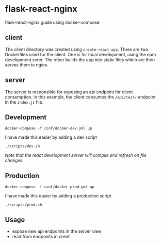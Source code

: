 flask-react-nginx
=================

flask-react-nginx guide using docker-compose

client
------

The client directory was created using `create-react-app`. There are two Dockerfiles used for the client. One is for local development, using the npm development serer. The other builds the app into static files which are then serves them to nginx.

server
------

The server is responsible for exposing an api endpoint for client consumption. In this example, the client consumes the `/api/test/` endpoint in the `index.js` file.

Development
-----------

`docker-compose -f conf/docker-dev.yml up`

I have made this easier by adding a dev script

`./scripts/dev.sh`

*Note that the react development server will compile and refresh on file changes*

Production
----------

`docker-compose -f conf/docker-prod.yml up`

I have made this easier by adding a production script

`./scripts/prod.sh`

Usage
-----

- expose new api endpoints in the server view
- read from endpoints in client